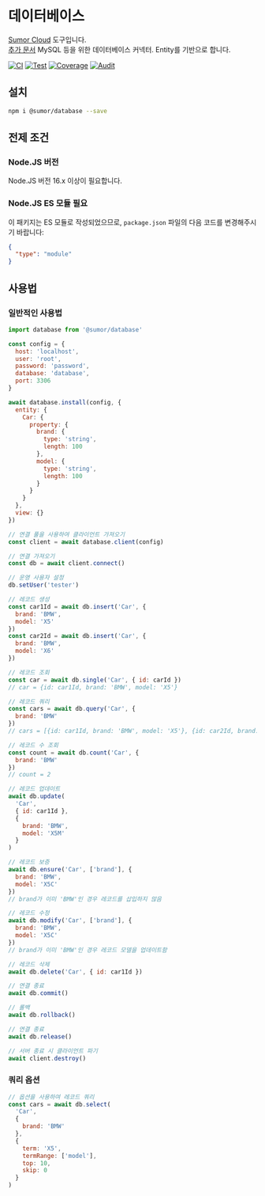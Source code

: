 # 데이터베이스

[Sumor Cloud](https://sumor.cloud) 도구입니다.  
[추가 문서](https://sumor.cloud/database)
MySQL 등을 위한 데이터베이스 커넥터. Entity를 기반으로 합니다.

[![CI](https://github.com/sumor-cloud/database/actions/workflows/ci.yml/badge.svg)](https://github.com/sumor-cloud/database/actions/workflows/ci.yml)
[![Test](https://github.com/sumor-cloud/database/actions/workflows/ut.yml/badge.svg)](https://github.com/sumor-cloud/database/actions/workflows/ut.yml)
[![Coverage](https://github.com/sumor-cloud/database/actions/workflows/coverage.yml/badge.svg)](https://github.com/sumor-cloud/database/actions/workflows/coverage.yml)
[![Audit](https://github.com/sumor-cloud/database/actions/workflows/audit.yml/badge.svg)](https://github.com/sumor-cloud/database/actions/workflows/audit.yml)

## 설치

```bash
npm i @sumor/database --save
```

## 전제 조건

### Node.JS 버전

Node.JS 버전 16.x 이상이 필요합니다.

### Node.JS ES 모듈 필요

이 패키지는 ES 모듈로 작성되었으므로, `package.json` 파일의 다음 코드를 변경해주시기 바랍니다:

```json
{
  "type": "module"
}
```

## 사용법

### 일반적인 사용법

```js
import database from '@sumor/database'

const config = {
  host: 'localhost',
  user: 'root',
  password: 'password',
  database: 'database',
  port: 3306
}

await database.install(config, {
  entity: {
    Car: {
      property: {
        brand: {
          type: 'string',
          length: 100
        },
        model: {
          type: 'string',
          length: 100
        }
      }
    }
  },
  view: {}
})

// 연결 풀을 사용하여 클라이언트 가져오기
const client = await database.client(config)

// 연결 가져오기
const db = await client.connect()

// 운영 사용자 설정
db.setUser('tester')

// 레코드 생성
const car1Id = await db.insert('Car', {
  brand: 'BMW',
  model: 'X5'
})
const car2Id = await db.insert('Car', {
  brand: 'BMW',
  model: 'X6'
})

// 레코드 조회
const car = await db.single('Car', { id: carId })
// car = {id: car1Id, brand: 'BMW', model: 'X5'}

// 레코드 쿼리
const cars = await db.query('Car', {
  brand: 'BMW'
})
// cars = [{id: car1Id, brand: 'BMW', model: 'X5'}, {id: car2Id, brand: 'BMW', model: 'X6'}]

// 레코드 수 조회
const count = await db.count('Car', {
  brand: 'BMW'
})
// count = 2

// 레코드 업데이트
await db.update(
  'Car',
  { id: car1Id },
  {
    brand: 'BMW',
    model: 'X5M'
  }
)

// 레코드 보증
await db.ensure('Car', ['brand'], {
  brand: 'BMW',
  model: 'X5C'
})
// brand가 이미 'BMW'인 경우 레코드를 삽입하지 않음

// 레코드 수정
await db.modify('Car', ['brand'], {
  brand: 'BMW',
  model: 'X5C'
})
// brand가 이미 'BMW'인 경우 레코드 모델을 업데이트함

// 레코드 삭제
await db.delete('Car', { id: car1Id })

// 연결 종료
await db.commit()

// 롤백
await db.rollback()

// 연결 종료
await db.release()

// 서버 종료 시 클라이언트 파기
await client.destroy()
```

### 쿼리 옵션

```js
// 옵션을 사용하여 레코드 쿼리
const cars = await db.select(
  'Car',
  {
    brand: 'BMW'
  },
  {
    term: 'X5',
    termRange: ['model'],
    top: 10,
    skip: 0
  }
)
```